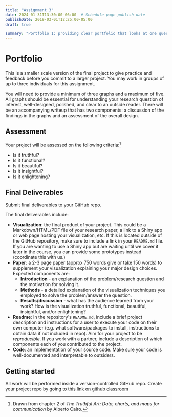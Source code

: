 ```yaml
---
title: "Assignment 3"
date: 2024-01-31T13:30:00-06:00  # Schedule page publish date
publishDate: 2019-03-01T12:25:00-05:00
draft: true

summary: "Portfolio 1: providing clear portfolio that looks at one question using summary stats and capstone image that brings all the items together."
---
```


# Portfolio

This is a smaller scale version of the final project to give practice and feedback before you commit to a larger project. You may work in groups of up to three individuals for this assignment.

You will need to provide a minimum of three graphs and a maximum of five. All graphs should be essential for understanding your research question of interest, well-designed, polished, and clear to an outside reader. There will be an accompanying writeup that has two components: a discussion of the findings in the graphs and an assessment of the overall design.

## Assessment

Your project will be assessed on the following criteria:[^1]

-   Is it truthful?
-   Is it functional?
-   Is it beautiful?
-   Is it insightful?
-   Is it enlightening?

## Final Deliverables

Submit final deliverables to your GitHub repo.

The final deliverables include:

-   **Visualization**: the final product of your project. This could be a Markdown/HTML/PDF file of your research paper, a link to a Shiny app or web page hosting your visualization, etc. If this is located outside of the GitHub repository, make sure to include a link in your `README.md` file. If you are wanting to use a Shiny app but are waiting until we cover it later in the course, you can provide some prototypes instead (coordinate this with us.)
-   **Paper**: a 2-3 page paper (approx 750 words give or take 150 words) to supplement your visualization explaining your major design choices. Expected components are:
    -   **Introduction** - an explanation of the problem/research question and the motivation for solving it.
    -   **Methods** - a detailed explanation of the visualization techniques you employed to solve the problem/answer the question.
    -   **Results/discussion** - what has the audience learned from your work? How is the visualization truthful, functional, beautiful, insightful, and/or enlightening?
-   **Readme**: In the repository's `README.md`, include a brief project description and instructions for a user to execute your code on their own computer (e.g. what software/packages to install, instructions to obtain data if not included in repo). Aim for your project to be *reproducible*. If you work with a partner, include a description of which components each of you contributed to the project.
-   **Code**: an implementation of your source code. Make sure your code is well-documented and interpretable to outsiders.

## Getting started

All work will be performed inside a version-controlled GitHub repo. Create your project repo by going [to this link on github classroom](https://classroom.github.com/a/-2jxXYJ2)

[^1]: Drawn from chapter 2 of *The Truthful Art: Data, charts, and maps for communication* by Alberto Cairo.

